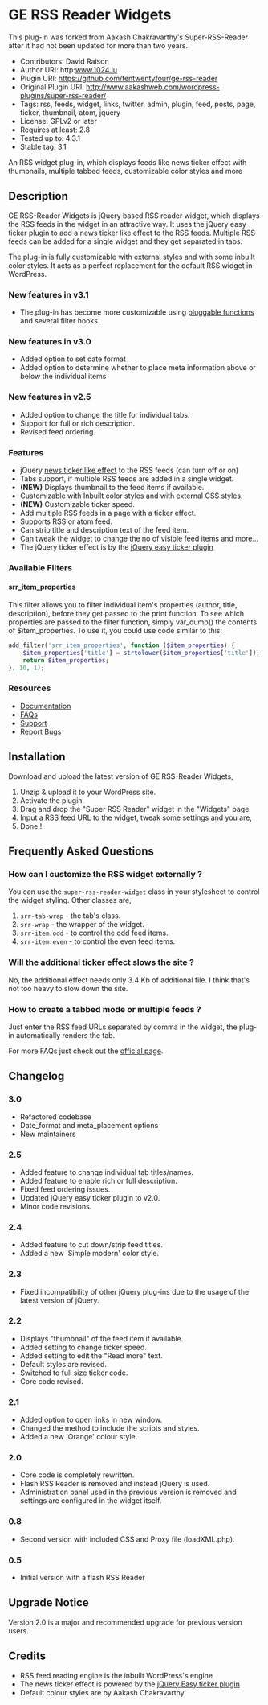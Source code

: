 # GE RSS Reader Widgets

This plug-in was forked from Aakash Chakravarthy's Super-RSS-Reader after it had not been updated for more than two years.

* Contributors: David Raison
* Author URI: http:www.1024.lu
* Plugin URI: https://github.com/tentwentyfour/ge-rss-reader
* Original Plugin URI: http://www.aakashweb.com/wordpress-plugins/super-rss-reader/
* Tags: rss, feeds, widget, links, twitter, admin, plugin, feed, posts, page, ticker, thumbnail, atom, jquery
* License: GPLv2 or later
* Requires at least: 2.8
* Tested up to: 4.3.1
* Stable tag: 3.1

An RSS widget plug-in, which displays feeds like news ticker effect with thumbnails, multiple tabbed feeds, customizable color styles and more

## Description

GE RSS-Reader Widgets is jQuery based RSS reader widget, which displays the RSS feeds in the widget in an attractive way. It uses the jQuery easy ticker plugin to add a news ticker like effect to the RSS feeds. Multiple RSS feeds can be added for a single widget and they get separated in tabs.

The plug-in is fully customizable with external styles and with some inbuilt color styles. It acts as a perfect replacement for the default RSS widget in WordPress.

### New features in v3.1

* The plug-in has become more customizable using [pluggable functions](https://codex.wordpress.org/Pluggable_Functions) and several filter hooks.

### New features in v3.0

* Added option to set date format
* Added option to determine whether to place meta information above or below the individual items

### New features in v2.5

* Added option to change the title for individual tabs.
* Support for full or rich description.
* Revised feed ordering.

### Features

* jQuery [news ticker like effect](http://www.aakashweb.com/jquery-plugins/easy-ticker/) to the RSS feeds (can turn off or on)
* Tabs support, if multiple RSS feeds are added in a single widget.
* **(NEW)** Displays thumbnail to the feed items if available.
* Customizable with Inbuilt color styles and with external CSS styles.
* **(NEW)** Customizable ticker speed.
* Add multiple RSS feeds in a page with a ticker effect.
* Supports RSS or atom feed.
* Can strip title and description text of the feed item.
* Can tweak the widget to change the no of visible feed items and more...
* The jQuery ticker effect is by the [jQuery easy ticker plugin](http://www.aakashweb.com/jquery-plugins/easy-ticker/)


### Available Filters

#### srr_item_properties

This filter allows you to filter individual item's properties (author, title, description), before they get passed to the print function.
To see which properties are passed to the filter function, simply var_dump() the contents of $item_properties.
To use it, you could use code similar to this:

```php
add_filter('srr_item_properties', function ($item_properties) {
    $item_properties['title'] = strtolower($item_properties['title']);
    return $item_properties;
}, 10, 1);
```

### Resources

* [Documentation](https://github.com/tentwentyfour/ge-rss-reader)
* [FAQs](https://github.com/tentwentyfour/ge-rss-reader/wiki)
* [Support](https://github.com/tentwentyfour/ge-rss-reader/issues)
* [Report Bugs](https://github.com/tentwentyfour/ge-rss-reader/issues)

## Installation

Download and upload the latest version of GE RSS-Reader Widgets,

1. Unzip & upload it to your WordPress site.
1. Activate the plugin.
1. Drag and drop the "Super RSS Reader" widget in the "Widgets" page.
1. Input a RSS feed URL to the widget, tweak some settings and you are,
1. Done !

## Frequently Asked Questions

### How can I customize the RSS widget externally ?

You can use the `super-rss-reader-widget` class in your stylesheet to control the widget styling. Other classes are,

1. `srr-tab-wrap` - the tab's class.
1. `srr-wrap` - the wrapper of the widget.
1. `srr-item.odd` - to control the odd feed items.
1. `srr-item.even` - to control the even feed items.

### Will the additional ticker effect slows the site ?

No, the additional effect needs only 3.4 Kb of additional file. I think that's not too heavy to slow down the site.

### How to create a tabbed mode or multiple feeds ?

Just enter the RSS feed URLs separated by comma in the widget, the plug-in automatically renders the tab.

For more FAQs just check out the [official page](https://github.com/tentwentyfour/ge-rss-reader).

## Changelog

### 3.0
* Refactored codebase
* Date_format and meta_placement options
* New maintainers

### 2.5
* Added feature to change individual tab titles/names.
* Added feature to enable rich or full description.
* Fixed feed ordering issues.
* Updated jQuery easy ticker plugin to v2.0.
* Minor code revisions.

### 2.4
* Added feature to cut down/strip feed titles.
* Added a new 'Simple modern' color style.

### 2.3
* Fixed incompatibility of other jQuery plug-ins due to the usage of the latest version of jQuery.

### 2.2
* Displays "thumbnail" of the feed item if available.
* Added setting to change ticker speed.
* Added setting to edit the "Read more" text.
* Default styles are revised.
* Switched to full size ticker code.
* Core code revised.

### 2.1
* Added option to open links in new window.
* Changed the method to include the scripts and styles.
* Added a new 'Orange' colour style.

### 2.0
* Core code is completely rewritten.
* Flash RSS Reader is removed and instead jQuery is used.
* Administration panel used in the previous version is removed and settings are configured in the widget itself.

### 0.8
* Second version with included CSS and Proxy file (loadXML.php).

### 0.5
* Initial version with a flash RSS Reader

## Upgrade Notice

Version 2.0 is a major and recommended upgrade for previous version users.

## Credits

* RSS feed reading engine is the inbuilt WordPress's engine
* The news ticker effect is powered by the [jQuery Easy ticker plugin](http://www.aakashweb.com/jquery-plugins/easy-ticker/)
* Default colour styles are by Aakash Chakravarthy.
